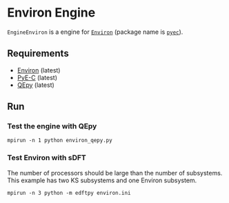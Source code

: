 # Environ Engine

`EngineEnviron` is a engine for [`Environ`](https://gitlab.com/environ-developers/Environ) (package name is [`pyec`](https://gitlab.com/environ-developers/PyE-C)).

## Requirements
 - [Environ](https://gitlab.com/environ-developers/Environ) (latest)
 - [PyE-C](https://gitlab.com/environ-developers/PyE-C) (latest)
 - [QEpy](https://gitlab.com/shaoxc/qepy) (latest)

## Run

### Test the engine with QEpy

 ```
 mpirun -n 1 python environ_qepy.py
 ```

### Test Environ with sDFT
   The number of processors should be large than the number of subsystems. This example has two KS subsystems and one Environ subsystem.

 ```
 mpirun -n 3 python -m edftpy environ.ini
 ```
